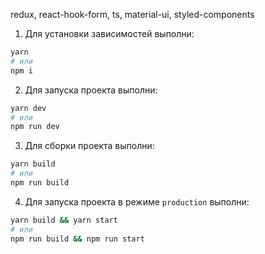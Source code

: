 redux, react-hook-form, ts, material-ui, styled-components

1. Для установки зависимостей выполни:

```sh
yarn
# или
npm i
```

2. Для запуска проекта выполни:

```sh
yarn dev
# или
npm run dev
```

3. Для сборки проекта выполни:

```sh
yarn build
# или
npm run build
```

4. Для запуска проекта в режиме `production` выполни:

```sh
yarn build && yarn start  
# или
npm run build && npm run start
```
